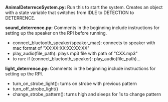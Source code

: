**AnimalDeterreceSystem.py:** Run this to start the system. Creates an object with a state variable that switches from IDLE to DETECTION to DETERRENCE.

**sound_deterrence.py:** Comments in the beginning include instructions for setting up the speaker on the RPI before running.
* connect_bluetooth_speaker(speaker_mac): connects to speaker with mac format of "XX:XX:XX:XX:XX:XX"
* play_audio(file_path): plays mp3 file with path of "CXX.mp3"
* to run: if (connect_bluetooth_speaker): play_audio(file_path)...

**light_deterrence.py:** Comments in the beginning include instructions for setting up the RPI.
* turn_on_strobe_light(): turns on strobe with previous pattern
* turn_off_strobe_light()
* change_strobe_pattern(): turns high and sleeps for 1s to change pattern
